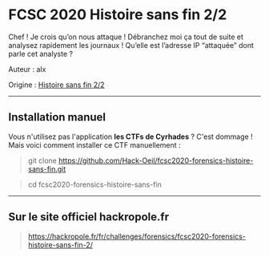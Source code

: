# FCSC 2020 Histoire sans fin 2/2

Chef ! Je crois qu’on nous attaque !
Débranchez moi ça tout de suite et analysez rapidement les journaux !
Qu’elle est l’adresse IP “attaquée” dont parle cet analyste ?


Auteur : alx

Origine : [Histoire sans fin 2/2](https://hackropole.fr/fr/challenges/forensics/fcsc2020-forensics-histoire-sans-fin-2/)


-----------

## Installation manuel
Vous n'utilisez pas l'application **les CTFs de Cyrhades** ? C'est dommage !
Mais voici comment installer ce CTF manuellement :

> git clone https://github.com/Hack-Oeil/fcsc2020-forensics-histoire-sans-fin.git

> cd fcsc2020-forensics-histoire-sans-fin


-----------

## Sur le site officiel hackropole.fr
> https://hackropole.fr/fr/challenges/forensics/fcsc2020-forensics-histoire-sans-fin-2/